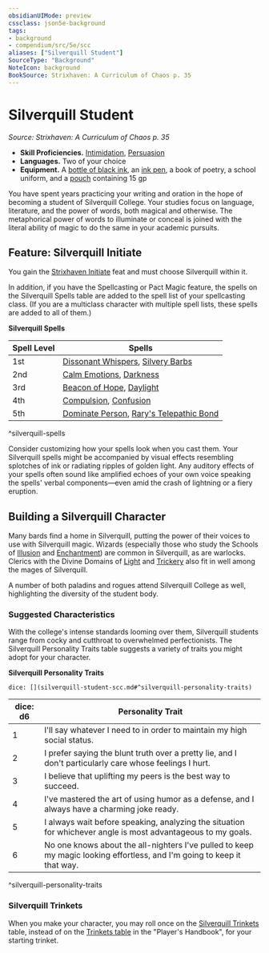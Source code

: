 ```yaml
---
obsidianUIMode: preview
cssclass: json5e-background
tags:
- background
- compendium/src/5e/scc
aliases: ["Silverquill Student"]
SourceType: "Background"
NoteIcon: background
BookSource: Strixhaven: A Curriculum of Chaos p. 35
---
```

# Silverquill Student
*Source: Strixhaven: A Curriculum of Chaos p. 35*  

- **Skill Proficiencies.** [Intimidation](/2-Mechanics/CLI/rules/skills.md#Intimidation), [Persuasion](/2-Mechanics/CLI/rules/skills.md#Persuasion)  
- **Languages.** Two of your choice  
- **Equipment.** A [bottle of black ink](/2-Mechanics/CLI/items/ink-1-ounce-bottle.md), an [ink pen](/2-Mechanics/CLI/items/ink-pen.md), a book of poetry, a school uniform, and a [pouch](/2-Mechanics/CLI/items/pouch.md) containing 15 gp  

You have spent years practicing your writing and oration in the hope of becoming a student of Silverquill College. Your studies focus on language, literature, and the power of words, both magical and otherwise. The metaphorical power of words to illuminate or conceal is joined with the literal ability of magic to do the same in your academic pursuits.

## Feature: Silverquill Initiate

You gain the [Strixhaven Initiate](/2-Mechanics/CLI/feats/strixhaven-initiate-scc.md) feat and must choose Silverquill within it.

In addition, if you have the Spellcasting or Pact Magic feature, the spells on the Silverquill Spells table are added to the spell list of your spellcasting class. (If you are a multiclass character with multiple spell lists, these spells are added to all of them.)

**Silverquill Spells**

| Spell Level | Spells |
|-------------|--------|
| 1st | [Dissonant Whispers](/2-Mechanics/CLI/spells/dissonant-whispers.md), [Silvery Barbs](/2-Mechanics/CLI/spells/silvery-barbs-scc.md) |
| 2nd | [Calm Emotions](/2-Mechanics/CLI/spells/calm-emotions.md), [Darkness](/2-Mechanics/CLI/spells/darkness.md) |
| 3rd | [Beacon of Hope](/2-Mechanics/CLI/spells/beacon-of-hope.md), [Daylight](/2-Mechanics/CLI/spells/daylight.md) |
| 4th | [Compulsion](/2-Mechanics/CLI/spells/compulsion.md), [Confusion](/2-Mechanics/CLI/spells/confusion.md) |
| 5th | [Dominate Person](/2-Mechanics/CLI/spells/dominate-person.md), [Rary's Telepathic Bond](/2-Mechanics/CLI/spells/rarys-telepathic-bond.md) |
^silverquill-spells

Consider customizing how your spells look when you cast them. Your Silverquill spells might be accompanied by visual effects resembling splotches of ink or radiating ripples of golden light. Any auditory effects of your spells often sound like amplified echoes of your own voice speaking the spells' verbal components—even amid the crash of lightning or a fiery eruption.

## Building a Silverquill Character

Many bards find a home in Silverquill, putting the power of their voices to use with Silverquill magic. Wizards (especially those who study the Schools of [Illusion](/2-Mechanics/CLI/classes/wizard-school-of-illusion.md) and [Enchantment](/2-Mechanics/CLI/classes/wizard-school-of-enchantment.md)) are common in Silverquill, as are warlocks. Clerics with the Divine Domains of [Light](/2-Mechanics/CLI/classes/cleric-light-domain.md) and [Trickery](/2-Mechanics/CLI/classes/cleric-trickery-domain.md) also fit in well among the mages of Silverquill.

A number of both paladins and rogues attend Silverquill College as well, highlighting the diversity of the student body.

### Suggested Characteristics

With the college's intense standards looming over them, Silverquill students range from cocky and cutthroat to overwhelmed perfectionists. The Silverquill Personality Traits table suggests a variety of traits you might adopt for your character.

**Silverquill Personality Traits**

`dice: [](silverquill-student-scc.md#^silverquill-personality-traits)`

| dice: d6 | Personality Trait |
|----------|-------------------|
| 1 | I'll say whatever I need to in order to maintain my high social status. |
| 2 | I prefer saying the blunt truth over a pretty lie, and I don't particularly care whose feelings I hurt. |
| 3 | I believe that uplifting my peers is the best way to succeed. |
| 4 | I've mastered the art of using humor as a defense, and I always have a charming joke ready. |
| 5 | I always wait before speaking, analyzing the situation for whichever angle is most advantageous to my goals. |
| 6 | No one knows about the all-nighters I've pulled to keep my magic looking effortless, and I'm going to keep it that way. |
^silverquill-personality-traits

### Silverquill Trinkets

When you make your character, you may roll once on the [Silverquill Trinkets](/2-Mechanics/CLI/items/silverquill-trinket-scc.md) table, instead of on the [Trinkets table](/2-Mechanics/CLI/items/trinket.md) in the "Player's Handbook", for your starting trinket.